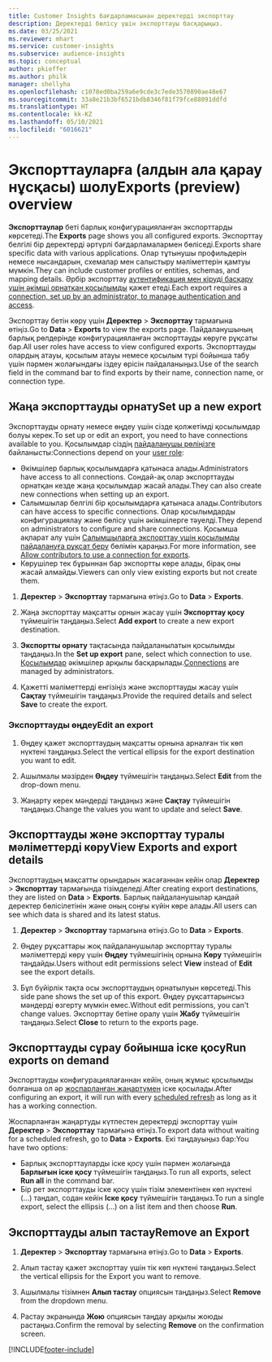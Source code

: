 ```yaml
---
title: Customer Insights бағдарламасынан деректерді экспорттау
description: Деректерді бөлісу үшін экспорттауы басқарыңыз.
ms.date: 03/25/2021
ms.reviewer: mhart
ms.service: customer-insights
ms.subservice: audience-insights
ms.topic: conceptual
author: pkieffer
ms.author: philk
manager: shellyha
ms.openlocfilehash: c1078ed0ba259a6e9cde3c7ede3570890ae48e67
ms.sourcegitcommit: 33a8e21b3bf6521bdb8346f81f79fce88091ddfd
ms.translationtype: HT
ms.contentlocale: kk-KZ
ms.lasthandoff: 05/10/2021
ms.locfileid: "6016621"
---
```

# <a name="exports-preview-overview"></a><span data-ttu-id="dcc27-103">Экспорттауларға (алдын ала қарау нұсқасы) шолу</span><span class="sxs-lookup"><span data-stu-id="dcc27-103">Exports (preview) overview</span></span>

<span data-ttu-id="dcc27-104">**Экспорттаулар** беті барлық конфигурацияланған экспорттарды көрсетеді.</span><span class="sxs-lookup"><span data-stu-id="dcc27-104">The **Exports** page shows you all configured exports.</span></span> <span data-ttu-id="dcc27-105">Экспорттау белгілі бір деректерді әртүрлі бағдарламалармен бөліседі.</span><span class="sxs-lookup"><span data-stu-id="dcc27-105">Exports share specific data with various applications.</span></span> <span data-ttu-id="dcc27-106">Олар тұтынушы профильдерін немесе нысандарын, схемалар мен салыстыру мәліметтерін қамтуы мүмкін.</span><span class="sxs-lookup"><span data-stu-id="dcc27-106">They can include customer profiles or entities, schemas, and mapping details.</span></span> <span data-ttu-id="dcc27-107">Әрбір экспорттау [аутентификация мен кіруді басқару үшін әкімші орнатқан қосылымды](connections.md) қажет етеді.</span><span class="sxs-lookup"><span data-stu-id="dcc27-107">Each export requires a [connection, set up by an administrator, to manage authentication and access](connections.md).</span></span>

<span data-ttu-id="dcc27-108">Экспорттау бетін көру үшін **Деректер** > **Экспорттау** тармағына өтіңіз.</span><span class="sxs-lookup"><span data-stu-id="dcc27-108">Go to **Data** > **Exports** to view the exports page.</span></span> <span data-ttu-id="dcc27-109">Пайдаланушының барлық рөлдерінде конфигурацияланған экспорттауды көруге рұқсаты бар.</span><span class="sxs-lookup"><span data-stu-id="dcc27-109">All user roles have access to view configured exports.</span></span> <span data-ttu-id="dcc27-110">Экспорттауды олардың атауы, қосылым атауы немесе қосылым түрі бойынша табу үшін пәрмен жолағындағы іздеу өрісін пайдаланыңыз.</span><span class="sxs-lookup"><span data-stu-id="dcc27-110">Use of the search field in the command bar to find exports by their name, connection name, or connection type.</span></span>

## <a name="set-up-a-new-export"></a><span data-ttu-id="dcc27-111">Жаңа экспорттауды орнату</span><span class="sxs-lookup"><span data-stu-id="dcc27-111">Set up a new export</span></span>

<span data-ttu-id="dcc27-112">Экспорттауды орнату немесе өңдеу үшін сізде қолжетімді қосылымдар болуы керек.</span><span class="sxs-lookup"><span data-stu-id="dcc27-112">To set up or edit an export, you need to have connections available to you.</span></span> <span data-ttu-id="dcc27-113">Қосылымдар сіздің [пайдаланушы рөліңізге](permissions.md) байланысты:</span><span class="sxs-lookup"><span data-stu-id="dcc27-113">Connections depend on your [user role](permissions.md):</span></span>
- <span data-ttu-id="dcc27-114">Әкімшілер барлық қосылымдарға қатынаса алады.</span><span class="sxs-lookup"><span data-stu-id="dcc27-114">Administrators have access to all connections.</span></span> <span data-ttu-id="dcc27-115">Сондай-ақ олар экспорттауды орнатқан кезде жаңа қосылымдар жасай алады.</span><span class="sxs-lookup"><span data-stu-id="dcc27-115">They can also create new connections when setting up an export.</span></span>
- <span data-ttu-id="dcc27-116">Салымшылар белгілі бір қосылымдарға қатынаса алады.</span><span class="sxs-lookup"><span data-stu-id="dcc27-116">Contributors can have access to specific connections.</span></span> <span data-ttu-id="dcc27-117">Олар қосылымдарды конфигурациялау және бөлісу үшін әкімшілерге тәуелді.</span><span class="sxs-lookup"><span data-stu-id="dcc27-117">They depend on administrators to configure and share connections.</span></span> <span data-ttu-id="dcc27-118">Қосымша ақпарат алу үшін [Салымшыларға экспорттау үшін қосылымды пайдалануға рұқсат беру](connections.md#allow-contributors-to-use-a-connection-for-exports) бөлімін қараңыз.</span><span class="sxs-lookup"><span data-stu-id="dcc27-118">For more information, see [Allow contributors to use a connection for exports](connections.md#allow-contributors-to-use-a-connection-for-exports).</span></span>
- <span data-ttu-id="dcc27-119">Көрушілер тек бұрыннан бар экспортты көре алады, бірақ оны жасай алмайды.</span><span class="sxs-lookup"><span data-stu-id="dcc27-119">Viewers can only view existing exports but not create them.</span></span>

1. <span data-ttu-id="dcc27-120">**Деректер** > **Экспорттау** тармағына өтіңіз.</span><span class="sxs-lookup"><span data-stu-id="dcc27-120">Go to **Data** > **Exports**.</span></span>

1. <span data-ttu-id="dcc27-121">Жаңа экспорттау мақсатты орнын жасау үшін **Экспорттау қосу** түймешігін таңдаңыз.</span><span class="sxs-lookup"><span data-stu-id="dcc27-121">Select **Add export** to create a new export destination.</span></span>

1. <span data-ttu-id="dcc27-122">**Экспортты орнату** тақтасында пайдаланылатын қосылымды таңдаңыз.</span><span class="sxs-lookup"><span data-stu-id="dcc27-122">In the **Set up export** pane, select which connection to use.</span></span> <span data-ttu-id="dcc27-123">[Қосылымдар](connections.md) әкімшілер арқылы басқарылады.</span><span class="sxs-lookup"><span data-stu-id="dcc27-123">[Connections](connections.md) are managed by administrators.</span></span> 

1. <span data-ttu-id="dcc27-124">Қажетті мәліметтерді енгізіңіз және экспорттауды жасау үшін **Сақтау** түймешігін таңдаңыз.</span><span class="sxs-lookup"><span data-stu-id="dcc27-124">Provide the required details and select **Save** to create the export.</span></span>

### <a name="edit-an-export"></a><span data-ttu-id="dcc27-125">Экспорттауды өңдеу</span><span class="sxs-lookup"><span data-stu-id="dcc27-125">Edit an export</span></span>

1. <span data-ttu-id="dcc27-126">Өңдеу қажет экспорттаудың мақсатты орнына арналған тік көп нүктені таңдаңыз.</span><span class="sxs-lookup"><span data-stu-id="dcc27-126">Select the vertical ellipsis for the export destination you want to edit.</span></span>

1. <span data-ttu-id="dcc27-127">Ашылмалы мәзірден **Өңдеу** түймешігін таңдаңыз.</span><span class="sxs-lookup"><span data-stu-id="dcc27-127">Select **Edit** from the drop-down menu.</span></span>

1. <span data-ttu-id="dcc27-128">Жаңарту керек мәндерді таңдаңыз және **Сақтау** түймешігін таңдаңыз.</span><span class="sxs-lookup"><span data-stu-id="dcc27-128">Change the values you want to update and select **Save**.</span></span>

## <a name="view-exports-and-export-details"></a><span data-ttu-id="dcc27-129">Экспорттауды және экспорттау туралы мәліметтерді көру</span><span class="sxs-lookup"><span data-stu-id="dcc27-129">View Exports and export details</span></span>

<span data-ttu-id="dcc27-130">Экспорттаудың мақсатты орындарын жасағаннан кейін олар **Деректер** > **Экспорттау** тармағында тізімделеді.</span><span class="sxs-lookup"><span data-stu-id="dcc27-130">After creating export destinations, they are listed on **Data** > **Exports**.</span></span> <span data-ttu-id="dcc27-131">Барлық пайдаланушылар қандай деректер бөлісілетінін және оның соңғы күйін көре алады.</span><span class="sxs-lookup"><span data-stu-id="dcc27-131">All users can see which data is shared and its latest status.</span></span>

1. <span data-ttu-id="dcc27-132">**Деректер** > **Экспорттау** тармағына өтіңіз.</span><span class="sxs-lookup"><span data-stu-id="dcc27-132">Go to **Data** > **Exports**.</span></span>

1. <span data-ttu-id="dcc27-133">Өңдеу рұқсаттары жоқ пайдаланушылар экспорттау туралы мәліметтерді көру үшін **Өңдеу** түймешігінің орнына **Көру** түймешігін таңдайды.</span><span class="sxs-lookup"><span data-stu-id="dcc27-133">Users without edit permissions select **View** instead of **Edit** see the export details.</span></span>

1. <span data-ttu-id="dcc27-134">Бұл бүйірлік тақта осы экспорттаудың орнатылуын көрсетеді.</span><span class="sxs-lookup"><span data-stu-id="dcc27-134">This side pane shows the set up of this export.</span></span> <span data-ttu-id="dcc27-135">Өңдеу рұқсаттарынсыз мәндерді өзгерту мүмкін емес.</span><span class="sxs-lookup"><span data-stu-id="dcc27-135">Without edit permissions, you can't change values.</span></span> <span data-ttu-id="dcc27-136">Экспорттау бетіне оралу үшін **Жабу** түймешігін таңдаңыз.</span><span class="sxs-lookup"><span data-stu-id="dcc27-136">Select **Close** to return to the exports page.</span></span>

## <a name="run-exports-on-demand"></a><span data-ttu-id="dcc27-137">Экспорттауды сұрау бойынша іске қосу</span><span class="sxs-lookup"><span data-stu-id="dcc27-137">Run exports on demand</span></span>

<span data-ttu-id="dcc27-138">Экспорттауды конфигурациялағаннан кейін, оның жұмыс қосылымды болғанша ол әр [жоспарланған жаңартумен](system.md#schedule-tab) іске қосылады.</span><span class="sxs-lookup"><span data-stu-id="dcc27-138">After configuring an export, it will run with every [scheduled refresh](system.md#schedule-tab) as long as it has a working connection.</span></span>

<span data-ttu-id="dcc27-139">Жоспарланған жаңартуды күтпестен деректерді экспорттау үшін **Деректер** > **Экспорттау** тармағына өтіңіз.</span><span class="sxs-lookup"><span data-stu-id="dcc27-139">To export data without waiting for a scheduled refresh, go to **Data** > **Exports**.</span></span> <span data-ttu-id="dcc27-140">Екі таңдауыңыз бар:</span><span class="sxs-lookup"><span data-stu-id="dcc27-140">You have two options:</span></span>

- <span data-ttu-id="dcc27-141">Барлық экспорттауларды іске қосу үшін пәрмен жолағында **Барлығын іске қосу** түймешігін таңдаңыз.</span><span class="sxs-lookup"><span data-stu-id="dcc27-141">To run all exports, select **Run all** in the command bar.</span></span> 
- <span data-ttu-id="dcc27-142">Бір рет экспорттауды іске қосу үшін тізім элементінен көп нүктені (...) таңдап, содан кейін **Іске қосу** түймешігін таңдаңыз.</span><span class="sxs-lookup"><span data-stu-id="dcc27-142">To run a single export, select the ellipsis (...) on a list item and then choose **Run**.</span></span>

## <a name="remove-an-export"></a><span data-ttu-id="dcc27-143">Экспорттауды алып тастау</span><span class="sxs-lookup"><span data-stu-id="dcc27-143">Remove an Export</span></span>

1. <span data-ttu-id="dcc27-144">**Деректер** > **Экспорттау** тармағына өтіңіз.</span><span class="sxs-lookup"><span data-stu-id="dcc27-144">Go to **Data** > **Exports**.</span></span>

1. <span data-ttu-id="dcc27-145">Алып тастау қажет экспорттау үшін тік көп нүктені таңдаңыз.</span><span class="sxs-lookup"><span data-stu-id="dcc27-145">Select the vertical ellipsis for the Export you want to remove.</span></span>

1. <span data-ttu-id="dcc27-146">Ашылмалы тізімнен **Алып тастау** опциясын таңдаңыз.</span><span class="sxs-lookup"><span data-stu-id="dcc27-146">Select **Remove** from the dropdown menu.</span></span>

1. <span data-ttu-id="dcc27-147">Растау экранында **Жою** опциясын таңдау арқылы жоюды растаңыз.</span><span class="sxs-lookup"><span data-stu-id="dcc27-147">Confirm the removal by selecting **Remove** on the confirmation screen.</span></span>


[!INCLUDE[footer-include](../includes/footer-banner.md)]
